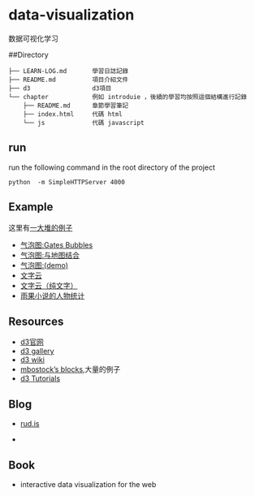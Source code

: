 data-visualization
==================

数据可视化学习

##Directory
```
├── LEARN-LOG.md       學習日誌記錄
├── README.md          項目介紹文件
├── d3                 d3項目
└── chapter            例如 introduie ，後續的學習均按照這個結構進行記錄
    ├── README.md      章節學習筆記
    ├── index.html     代碼 html
    └── js             代碼 javascript
```

## run

run the following command in the root directory of the project

```
python  -m SimpleHTTPServer 4000
```

## Example

这里有[一大堆的例子](http://christopheviau.com/d3list/)

- [气泡图:Gates Bubbles]( http://vallandingham.me/gates_bubbles/)
- [气泡图:与地图结合](http://bost.ocks.org/mike/bubble-map/)
- [气泡图:](http://vallandingham.me/building_a_bubble_cloud.html)[(demo)](http://rud.is/d3/vzwords/#vulnerability)
- [文字云](http://rud.is/b/2013/03/06/visualizing-risky-words/)
- [文字云（纯文字）](http://bl.ocks.org/ericcoopey/6382449)
- [雨果小说的人物统计](http://bost.ocks.org/mike/miserables/)

## Resources
- [d3官网](http://d3js.org/)
- [d3 gallery](https://github.com/mbostock/d3/wiki/Gallery)
- [d3 wiki](https://github.com/mbostock/d3/wiki)
- [mbostock’s blocks](http://bl.ocks.org/mbostock),大量的例子
- [d3 Tutorials](https://github.com/mbostock/d3/wiki/Tutorials)

## Blog

- [rud.is](http://rud.is/b/)

- [](http://www.logeeka.com/)

## Book

- interactive data visualization for the web
